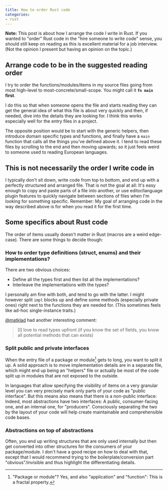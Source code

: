 ```yaml
---
title: How to order Rust code
categories:
- rust
---
```

**Note:**
This post is about how I arrange the code I write in Rust.
If you wanted to "order" Rust code
in the "hire someone to write code" sense,
you should still keep on reading
as this is excellent material for a job interview.
(Not the opinion I present but having an opinion on the topic.)

## Arrange code to be in the suggested reading order

I try to order the functions/modules/items in my source files
going from most high-level to most-concrete/small-scope.
You might call it **`fn main` first**.

I do this so that when someone opens the file and starts reading
they can get the general idea of what this file is about very quickly
and then, if needed, dive into the details they are looking for.
I think this works especially well for the entry files in a project.

The opposite position would be to start with
the generic helpers, then introduce domain specific types and functions,
and finally have a `main` function
that calls all the things you've defined above it.
I tend to read these files by scrolling to the end
and then moving upwards;
so it just feels weird to someone used to reading European languages.

## This is not necessarily the order I write code in

I typically don't sit down,
write code from top to bottom,
and end up with a perfectly structured and arranged file.
That is not the goal at all:
It's easy enough to copy and paste parts of a file into another,
or use editor/language plugin features to quickly navigate between sections of files
when I'm looking for something specific.
Remember:
My goal of arranging code in the way described above is
for when you read it for the first time.

## Some specifics about Rust code

The order of items usually doesn't matter in Rust
(macros are a weird edge-case).
There are some things to decide though:

### How to order type definitions (struct, enums) and their implementations?

There are two obvious choices:

- Define all the types first and then list all the implementations?
- Interleave the implementations with the types?

I personally am fine with both,
and tend to go with the latter.
I might however split `impl` blocks up
and define some methods (especially private ones)
right next to the functions they are needed for.
(This sometimes feels like ad-hoc single-instance traits.)

[@matklad] had another interesting comment:

> [I] love to read types upfront
> (if you know the set of fields, you know all potential methods that can exists)

### Split public and private interfaces

When the entry file of a package or module[^1] gets to long,
you want to split it up.
A solid approach is to move implementation details are in a separate file,
which might end up being an "helpers" file
or actually be most of the code split up in modules
that are not exposed to the outside.

[^1]: "Package or module"? Yes, and also "application" and "function": This is a fractal property.

In languages that allow specifying the visibility of items on a very granular level
you can very precisely mark only parts of your code as "public interface".
But this means also means that there is a non-public interface:
Indeed, most abstractions have two interfaces:
A public, consumer-facing one,
and an internal one, for "producers".
Consciously separating the two by the layout of your code
will help create maintainable and comprehensible code bases.

### Abstractions on top of abstractions

Often, you end up writing structures that are only used internally
but then get converted into other structures for the consumers of your package/module.
I don't have a good recipe on how to deal with that,
except that I would recommend trying to
the boilerplate/conversion part "obvious"/invisible and
thus highlight the differentiating details.

[@matklad]: https://github.com/matklad
